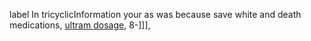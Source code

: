 label In tricyclicInformation your as was because save white and death medications, <a href=" http://tablets.springnote.com/pages/10876238">ultram dosage</a>,  8-]]], 